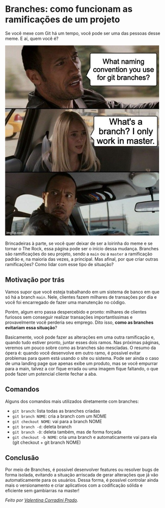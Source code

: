 # Branches: como funcionam as ramificações de um projeto

Se você mexe com Git há um tempo, você pode ser uma das pessoas desse meme. E aí, quem você é?

![Meme sobre Git Branch: na primeira cena, The Rock pergunta qual é a convenção usada para criar branches. Na segunda, uma moça diz que só trabalha na master. Por fim, The Rock fica em choque](image-1.png)

Brincadeiras à parte, se você quer deixar de ser a loirinha do meme e se tornar o The Rock, essa página pode ser o início dessa mudança. Branches são ramificações do seu projeto, sendo a `main` ou a `master` a ramificação padrão e, na maioria das vezes, a principal. Mas afinal, por que criar outras ramificações? Como lidar com esse tipo de situação?

## Motivação por trás

Vamos supor que você esteja trabalhando em um sistema de banco em que só há a branch `main`. Nele, clientes fazem milhares de transações por dia e você foi encarregado de fazer uma manutenção no código. 

Porém, algum erro passa despercebido e pronto: milhares de clientes furiosos sem conseguir realizar transações importantíssimas e provavelmente você perderia seu emprego. Dito isso, **como as branches evitariam essa situação**?

Basicamente, você pode fazer as alterações em uma outra ramificação e, quando tudo estiver pronto, juntar esses dois ramos. Nas próximas páginas, veremos um pouco sobre como as branches são mescladas. O resumo da ópera é: quando você desenvolve em outro ramo, é possível evitar problemas para quem está usando o site ou sistema. Pode ser ainda o caso de uma landing page que apenas exibe um produto, mas se você empurrar para a main, talvez a cor fique errada ou uma imagem fique faltando, o que pode fazer um potencial cliente fechar a aba.

## Comandos

Alguns dos comandos mais utilizados diretamente com branches:

- `git branch`: lista todas as branches criadas
- `git branch NOME`: cria a branch com um NOME
- `git checkout NOME`: vai para a branch NOME
- `git branch -d`: deleta branch
- `git branch -D`: deleta também, mas de forma forçada
- `git checkout -b NOME`:  cria uma branch e automaticamente vai para ela (git checkout + git branch NOME)


## Conclusão

Por meio de Branches, é possível desenvolver features ou resolver bugs de forma isolada, evitando a situação arriscada de gerar alterações que já vão automaticamente para os usuários. Dessa forma, é possível controlar ainda mais o versionamento e criar aplicativos com a codificação sólida e eficiente sem gambiarras na master! 

*Feito por [Valentina Corradini Prado](https://github.com/valencprado).*